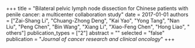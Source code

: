 +++
title = "Bilateral pelvic lymph node dissection for Chinese patients with penile cancer: a multicenter collaboration study"
date = 2017-01-01
authors = ["Zai-Shang Li", "Chuang-Zhong Deng", "Kai Yao", "Yong Tang", "Nan Liu", "Peng Chen", "Bin Wang", "Xiang Li", "Xiao-Feng Chen", "Hong Liao", " others"]
publication_types = ["2"]
abstract = ""
selected = "false"
publication = "*Journal of cancer research and clinical oncology*"
+++

